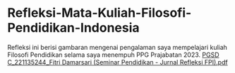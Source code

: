 # Refleksi-Mata-Kuliah-Filosofi-Pendidikan-Indonesia
Refleksi ini berisi gambaran mengenai pengalaman saya mempelajari kuliah Filosofi Pendidikan selama saya menempuh PPG Prajabatan 2023.
[PGSD C_221135244_Fitri Damarsari (Seminar Pendidikan - Jurnal Refleksi FPI).pdf](https://github.com/Fitriiids/Refleksi-Mata-Kuliah-Filosofi-Pendidikan-Indonesia/files/11641629/PGSD.C_221135244_Fitri.Damarsari.Seminar.Pendidikan.-.Jurnal.Refleksi.FPI.pdf)

